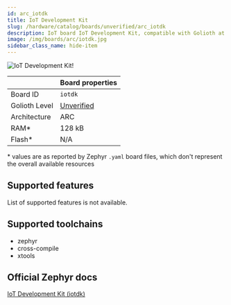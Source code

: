 ```yaml
---
id: arc_iotdk
title: IoT Development Kit
slug: /hardware/catalog/boards/unverified/arc_iotdk
description: IoT board IoT Development Kit, compatible with Golioth at unverified level.
image: /img/boards/arc/iotdk.jpg
sidebar_class_name: hide-item
---
```


[//]: # (This is an auto-generated file, do not edit! Changes to it will be lost upon re-generation)

![IoT Development Kit!](/img/boards/arc/iotdk.jpg "IoT Development Kit")

|                | Board properties     |
| -------------  | -------------------- |
| Board ID       | `iotdk` |
| Golioth Level  | [Unverified](/hardware#unverified-boards) |
| Architecture   | ARC |
| RAM*           | 128 kB |
| Flash*         | N/A |

\* values are as reported by Zephyr `.yaml` board files, which don't represent the overall available resources



## Supported features

List of supported features is not available.

## Supported toolchains

* zephyr
* cross-compile
* xtools

## Official Zephyr docs

[IoT Development Kit (iotdk)](https://docs.zephyrproject.org/latest/boards/arc/iotdk/doc/index.html)
